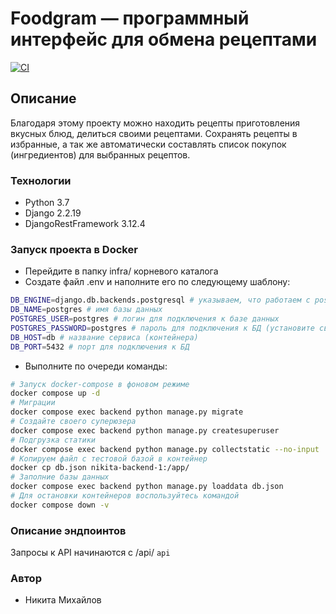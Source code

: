 # Foodgram — программный интерфейс для обмена рецептами

[![CI](https://github.com/sonikk666/foodgram-project-react/actions/workflows/diplom_workflow.yaml/badge.svg?branch=master)](http://51.250.9.36/)

## Описание

Благодаря этому проекту можно находить рецепты приготовления вкусных блюд, делиться своими рецептами. Сохранять рецепты в избранные, а так же автоматически составлять список покупок (ингредиентов) для выбранных рецептов.

### Технологии

- Python 3.7
- Django 2.2.19
- DjangoRestFramework 3.12.4

### Запуск проекта в Docker

- Перейдите в папку infra/ корневого каталога
- Создате файл .env и наполните его по следующему шаблону:

```bash
DB_ENGINE=django.db.backends.postgresql # указываем, что работаем с postgresql
DB_NAME=postgres # имя базы данных
POSTGRES_USER=postgres # логин для подключения к базе данных
POSTGRES_PASSWORD=postgres # пароль для подключения к БД (установите свой)
DB_HOST=db # название сервиса (контейнера)
DB_PORT=5432 # порт для подключения к БД
```

- Выполните по очереди команды:

```bash
# Запуск docker-compose в фоновом режиме
docker compose up -d
# Миграции
docker compose exec backend python manage.py migrate
# Создайте своего суперюзера
docker compose exec backend python manage.py createsuperuser
# Подгрузка статики
docker compose exec backend python manage.py collectstatic --no-input
# Копируем файл с тестовой базой в контейнер
docker cp db.json nikita-backend-1:/app/
# Заполние базы данных
docker compose exec backend python manage.py loaddata db.json
# Для остановки контейнеров воспользуйтесь командой
docker compose down -v
```

### Описание эндпоинтов

Запросы к API начинаются с /api/ ```api```

<!-- В разработке -->

### Автор

- Никита Михайлов
